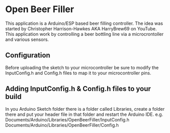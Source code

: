 # Open Beer Filler
This application is a Arduino/ESP based beer filling controller. The idea was started by Christopher Harrison-Hawkes AKA HarryBrew69 on YouTube. This application work by controlling a beer bottling line via a microcrontoller and various sensors.

## Configuration
Before uploading the sketch to your microcontroller be sure to modify the InputConfig.h and Config.h files to map it to your microcontroller pins.

## Adding InputConfig.h & Config.h files to your build
In you Arduino Sketch folder there is a folder called Libraries, create a folder there and put your header file in that folder and restart the Arduino IDE.
e.g.
Documents/Arduino/Libraries/OpenBeerFiller/InputConfig.h
Documents/Arduino/Libraries/OpenBeerFiller/Config.h
